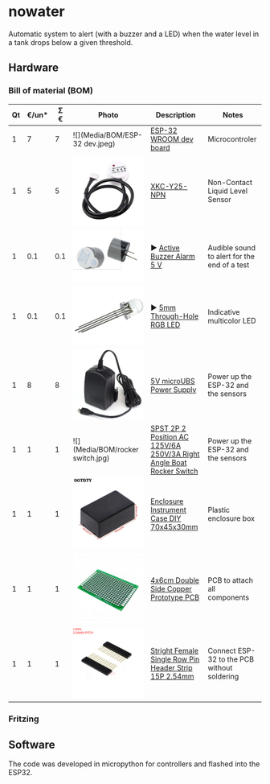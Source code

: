 # nowater
Automatic system to alert (with a buzzer and a LED) when the water level in a tank drops below a given threshold.

## Hardware

### Bill of material (BOM)
| **Qt**  | **€/un*** | **Ʃ €** | **Photo**                        | **Description**                                                                                                                                                                                     | Notes                                        |
|---------|----------|----------|----------------------------------|-----------------------------------------------------------------------------------------------------------------------------------------------------------------------------------------------------|----------------------------------------------|
| 1       | 7        | 7        |![](Media/BOM/ESP-32 dev.jpeg)    |[ESP-32 WROOM dev board](https://www.aliexpress.com/item/ESP32-ESP-32-ESP32S-ESP-32S-CP2102-Wireless-WiFi-Bluetooth-Development-Board-Micro-USB-Dual-Core/32867696371.html)                          | Microcontroler                               |
| 1       | 5        | 5        |![](Media/BOM/XKC-Y25-NPN.jpg)    |[XKC-Y25-NPN](https://www.aliexpress.com/item/XKC-Y25-NPN-Water-Level-Sensor-Non-Contact-Liquid-Level-Sensor-Detection-Tools-for-Airtight-Container/32864811235.html)                                | Non-Contact Liquid Level Sensor              |
| 1       | 0.1      | 0.1      |![](Media/BOM/buzzer.PNG)         |► [Active Buzzer Alarm 5 V](https://www.aliexpress.com/item/10pcs-5v-Active-Buzzer-Magnetic-Long-Continous-Beep-Tone-Alarm-Ringer-12mm-MINI-Active-Piezo-Buzzers/32914327679.html)                  | Audible sound to alert for the end of a test |
| 1       | 0.1      | 0.1      |![](Media/BOM/rgb_led.PNG)        |► [5mm Through-Hole RGB LED](https://www.aliexpress.com/item/100pcs-lot-Transparent-Round-5mm-RGB-LED-Common-Anode-LED-Light-Emitting-Diode-Lamp/32278301731.html)                                  | Indicative multicolor LED                    |
| 1       | 8        | 8        |![](Media/BOM/power_supply.PNG)   |[5V microUBS Power Supply](https://www.raspberrypi.org/products/raspberry-pi-universal-power-supply)                                                                                                 | Power up the ESP-32 and the sensors          |
| 1       | 1        | 1        |![](Media/BOM/rocker switch.jpg)  |[SPST 2P 2 Position AC 125V/6A 250V/3A Right Angle Boat Rocker Switch](https://www.aliexpress.com/item/5Pcs-AC-125V-6A-250V-3A-SPST-2P-2-Position-Right-Angle-Boat-Rocker-Switch-UL/32828008287.html)| Power up the ESP-32 and the sensors          |
| 1       | 1        | 1        |![](Media/BOM/box.jpg)            |[Enclosure Instrument Case DIY 70x45x30mm](https://www.aliexpress.com/store/product/5Pcs-set-Plastic-Electronic-Project-Box-Enclosure-Instrument-Case-DIY-70x45x30mm/3853026_32949479671.html)       | Plastic enclosure box                        |
| 1       | 1        | 1        |![](Media/BOM/prototypePCB.JPG)   |[4x6cm Double Side Copper Prototype PCB](https://www.aliexpress.com/item/20PCS-LOT-5x7-4x6-3x7-2x8-CM-Double-Side-Copper-Prototype-PCB-Universal-Board-Experimental-Development/32828136874.html)    | PCB to attach all components                 |
| 1       | 1        | 1        |![](Media/BOM/15Pfemale.JPG)      |[Stright Female Single Row Pin Header Strip 15P 2.54mm](https://www.aliexpress.com/item/Pitch-2-54mm-2-3-4-5-6-7-8-9-10-11-12-13-14/32859544578.html)                                                | Connect ESP-32 to the PCB without soldering  |




### Fritzing




## Software  

The code was developed in micropython for controllers and flashed into the ESP32.